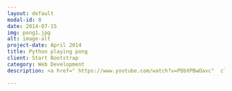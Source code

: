 ```yaml
---
layout: default
modal-id: 8
date: 2014-07-15
img: pong1.jpg
alt: image-alt
project-date: April 2014
title: Python playing pong
client: Start Bootstrap
category: Web Development
description: <a href=" https://www.youtube.com/watch?v=PDbXPBwOavc"  class="btn btn-default"></i> youtube </a> after watching this video i tried to change it a bit and run the code will be uploaded soon on to github..

---
```

